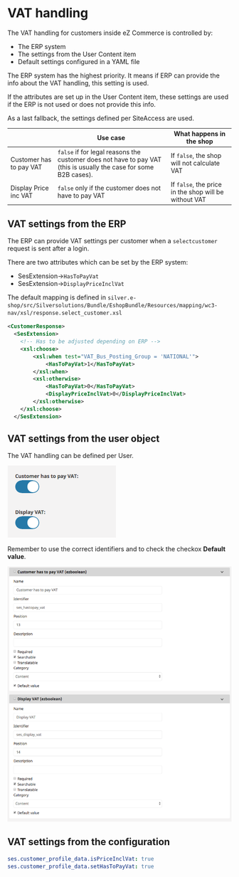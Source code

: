 # VAT handling

The VAT handling for customers inside eZ Commerce is controlled by:

- The ERP system
- The settings from the User Content item 
- Default settings configured in a YAML file

The ERP system has the highest priority. It means if ERP can provide the info about the VAT handling, this setting is used. 

If the attributes are set up in the User Content item, these settings are used if the ERP is not used or does not provide this info.

As a last fallback, the settings defined per SiteAccess are used. 

||Use case|What happens in the shop|
|--- |--- |--- |
|Customer has to pay VAT|`false` if for legal reasons the customer does not have to pay VAT (this is usually the case for some B2B cases).|If `false`, the shop will not calculate VAT|
|Display Price inc VAT|`false` only if the customer does not have to pay VAT|If `false`, the price in the shop will be without VAT|

## VAT settings from the ERP

The ERP can provide VAT settings per customer when a `selectcustomer` request is sent after a login.

There are two attributes which can be set by the ERP system:

- SesExtension->`HasToPayVat` 
- SesExtension->`DisplayPriceInclVat`

The default mapping is defined in `silver.e-shop/src/Silversolutions/Bundle/EshopBundle/Resources/mapping/wc3-nav/xsl/response.select_customer.xsl`

``` xml
<CustomerResponse>
  <SesExtension>
    <!-- Has to be adjusted depending on ERP -->
    <xsl:choose>
        <xsl:when test="VAT_Bus_Posting_Group = 'NATIONAL'">
            <HasToPayVat>1</HasToPayVat>
        </xsl:when>
        <xsl:otherwise>
            <HasToPayVat>0</HasToPayVat>
            <DisplayPriceInclVat>0</DisplayPriceInclVat>
        </xsl:otherwise>
    </xsl:choose>
  </SesExtension>
```

## VAT settings from the user object 

The VAT handling can be defined per User. 

![](../img/customers_vat_setting.png)

Remember to use the correct identifiers and to check the checkox **Default value**.

![](../img/customers_vat_setting_2.png)

## VAT settings from the configuration

``` yaml
ses.customer_profile_data.isPriceInclVat: true
ses.customer_profile_data.setHasToPayVat: true
```
